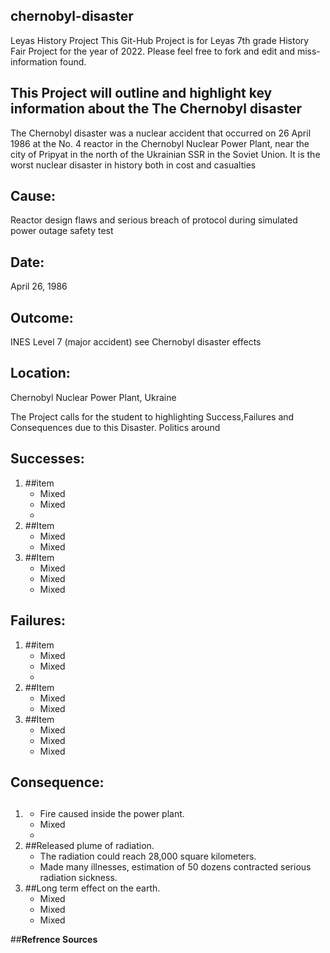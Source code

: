 ## chernobyl-disaster
Leyas History Project 
This Git-Hub Project is for Leyas 7th grade History Fair Project for the year of 2022. Please feel free to fork and edit and miss-information found.

## This Project will outline and highlight key information about the The Chernobyl disaster 
The Chernobyl disaster was a nuclear accident that occurred on 26 April 1986 at the No. 4 reactor in the Chernobyl Nuclear Power Plant, near the city of Pripyat in the north of the Ukrainian SSR in the Soviet Union. It is the worst nuclear disaster in history both in cost and casualties 

## **Cause:** 

Reactor design flaws and serious breach of protocol during simulated power outage safety test

## **Date:** 

April 26, 1986

## **Outcome:** 

INES Level 7 (major accident) see Chernobyl disaster effects

## **Location:** 

Chernobyl Nuclear Power Plant, Ukraine

The Project calls for the student to highlighting Success,Failures and Consequences due to this Disaster. Politics around 

## **Successes:**

1. ##item
   * Mixed
   * Mixed
   * 
2. ##Item
   * Mixed
   * Mixed  
3. ##Item
   * Mixed
   * Mixed
   * Mixed


## **Failures:**

1. ##item
   * Mixed
   * Mixed
   * 
2. ##Item
   * Mixed
   * Mixed  
3. ##Item
   * Mixed
   * Mixed
   * Mixed


## **Consequence:**

1. ##
   * Fire caused inside the power plant.
   * Mixed
   * 
2. ##Released plume of radiation.
   * The radiation could reach 28,000 square kilometers.
   * Made many illnesses, estimation of 50 dozens contracted serious radiation sickness.
3. ##Long term effect on the earth.
   * Mixed
   * Mixed
   * Mixed


##**Refrence Sources**

[1]: http://example.com/ "Title"
[2]: http://example.org/ "Title"

